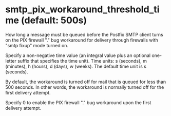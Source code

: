 # smtp_pix_workaround_threshold_time (default: 500s)
 How long a message must be queued before the Postfix SMTP client
turns on the PIX firewall "<CR><LF>.<CR><LF>"
bug workaround for delivery through firewalls with "smtp fixup"
mode turned on. 


 Specify a non-negative time value (an integral value plus an optional
one-letter suffix that specifies the time unit). Time units: s
(seconds), m (minutes), h (hours), d (days), w (weeks).
The default time unit is s (seconds). 



By default, the workaround is turned off for mail that is queued
for less than 500 seconds. In other words, the workaround is normally
turned off for the first delivery attempt.




Specify 0 to enable the PIX firewall
"<CR><LF>.<CR><LF>" bug workaround upon the
first delivery attempt.



